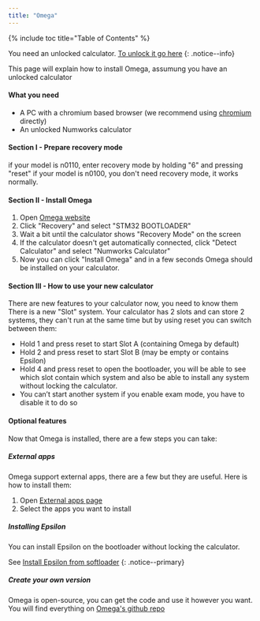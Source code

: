 ```yaml
---
title: "Omega"
---
```


{% include toc title="Table of Contents" %}

You need an unlocked calculator. [To unlock it go here](get-started)
{: .notice--info}

This page will explain how to install Omega, assumung you have an unlocked calculator

#### What you need

- A PC with a chromium based browser (we recommend using [chromium](https://www.chromium.org/chromium-projects/) directly)
- An unlocked Numworks calculator

#### Section I - Prepare recovery mode

if your model is n0110, enter recovery mode by holding "6" and pressing "reset"
if your model is n0100, you don't need recovery mode, it works normally.

#### Section II - Install Omega

1. Open [Omega website](https://getomega.dev/install)
2. Click "Recovery" and select "STM32 BOOTLOADER"
3. Wait a bit until the calculator shows "Recovery Mode" on the screen
4. If the calculator doesn't get automatically connected, click "Detect Calculator" and select "Numworks Calculator"
5. Now you can click "Install Omega" and in a few seconds Omega should be installed on your calculator.

#### Section III - How to use your new calculator

There are new features to your calculator now, you need to know them
There is a new "Slot" system. Your calculator has 2 slots and can store 2 systems, they can't run at the same time but by using reset you can switch between them:
- Hold 1 and press reset to start Slot A (containing Omega by default)
- Hold 2 and press reset to start Slot B (may be empty or contains Epsilon)
- Hold 4 and press reset to open the bootloader, you will be able to see which slot contain which system and also be able to install any system without locking the calculator.
- You can’t start another system if you enable exam mode, you have to disable it to do so

#### Optional features

Now that Omega is installed, there are a few steps you can take:

##### External apps

Omega support external apps, there are a few but they are useful. Here is how to install them:
1. Open [External apps page](https://external.getomega.dev/)
2. Select the apps you want to install

##### Installing Epsilon

You can install Epsilon on the bootloader without locking the calculator.

See [Install Epsilon from softloader](install-epsilon-from-softloader)
{: .notice--primary}

##### Create your own version

Omega is open-source, you can get the code and use it however you want. You will find everything on [Omega's github repo](https://github.com/Omega-Numworks/Omega)
